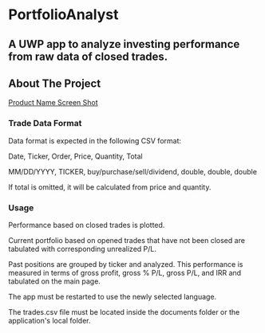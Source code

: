 # PortfolioAnalyst
## A UWP app to analyze investing performance from raw data of closed trades.

<!-- ABOUT THE PROJECT -->
## About The Project
[Product Name Screen Shot][acctPerfDark]

### Trade Data Format
Data format is expected in the following CSV format:

Date, Ticker, Order, Price, Quantity, Total

MM/DD/YYYY, TICKER, buy/purchase/sell/dividend, double, double, double

If total is omitted, it will be calculated from price and quantity.

### Usage
Performance based on closed trades is plotted.

Current portfolio based on opened trades that have not been closed are tabulated with corresponding unrealized P/L.

Past positions are grouped by ticker and analyzed. This performance is measured in terms of gross profit, gross % P/L, gross P/L, and IRR and tabulated on the main page.

The app must be restarted to use the newly selected language.

The trades.csv file must be located inside the documents folder or the application's local folder.




[acctPerfDark]: Images/AcctPerfDark.jpg
[acctPerfLight]: Images/AcctPerfLight.jpg
[allPosDark]: Images/AllPosDark.jpg
[allPosLight]: Images/AllPosLight.jpg
[sumPageDark]: Images/SummaryPageDark.jpg
[sumPageLight]: Images/SummaryPageLight.jpg
